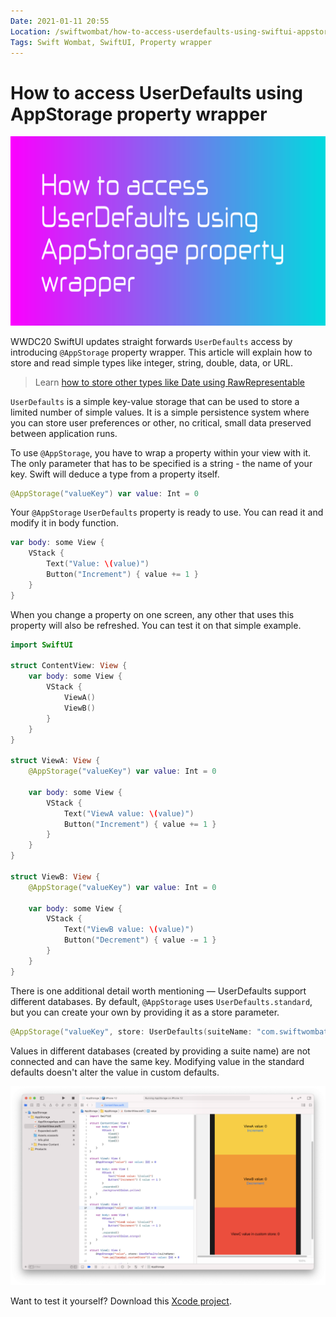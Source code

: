 ```yaml
---
Date: 2021-01-11 20:55
Location: /swiftwombat/how-to-access-userdefaults-using-swiftui-appstorage-property-wrapper
Tags: Swift Wombat, SwiftUI, Property wrapper
---
```


# How to access UserDefaults using AppStorage property wrapper

![How to access UserDefaults using AppStorage property wrapper](/weblog/swiftwombat/covers/how_to_access_userdefaults_using_appstorage_property_wrapper.png)

WWDC20 SwiftUI updates straight forwards `UserDefaults` access by introducing `@AppStorage` property wrapper. This article will explain how to store and read simple types like integer, string, double, data, or URL.

> Learn [how to store other types like Date using RawRepresentable](https://swiftwombat.com/how-to-store-a-date-using-appstorage-in-swiftui/)

`UserDefaults` is a simple key-value storage that can be used to store a limited number of simple values. It is a simple persistence system where you can store user preferences or other, no critical, small data preserved between application runs.

To use `@AppStorage`, you have to wrap a property within your view with it. The only parameter that has to be specified is a string - the name of your key. Swift will deduce a type from a property itself.

```swift
@AppStorage("valueKey") var value: Int = 0
```

Your `@AppStorage` `UserDefaults` property is ready to use. You can read it and modify it in body function.

```swift
var body: some View {
    VStack {
        Text("Value: \(value)")
        Button("Increment") { value += 1 }
    }
}
```

When you change a property on one screen, any other that uses this property will also be refreshed. You can test it on that simple example.

```swift
import SwiftUI

struct ContentView: View {
    var body: some View {
        VStack {
            ViewA()
            ViewB()
        }
    }
}

struct ViewA: View {
    @AppStorage("valueKey") var value: Int = 0
    
    var body: some View {
        VStack {
            Text("ViewA value: \(value)")
            Button("Increment") { value += 1 }
        }
    }
}

struct ViewB: View {
    @AppStorage("valueKey") var value: Int = 0
    
    var body: some View {
        VStack {
            Text("ViewB value: \(value)")
            Button("Decrement") { value -= 1 }
        }
    }
}
```

There is one additional detail worth mentioning — UserDefaults support different databases. By default, `@AppStorage` uses `UserDefaults.standard`, but you can create your own by providing it as a store parameter.

```swift
@AppStorage("valueKey", store: UserDefaults(suiteName: "com.swiftwombat.customStore")) var value: Int = 0
```

Values in different databases (created by providing a suite name) are not connected and can have the same key. Modifying value in the standard defaults doesn't alter the value in custom defaults.

![AppStorage example Xcode project](/weblog/swiftwombat/images/10/appstorage_example_xcode_project.png)

Want to test it yourself? Download this [Xcode project](https://github.com/kamilpowalowski/swiftwombat-projects/tree/main/AppStorage/).
